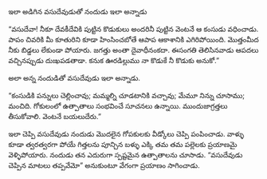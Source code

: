 ﻿ఇలా అడిగిన వసుదేవుడుతో నందుడు ఇలా అన్నాడు 

“వసుదేవా! నీకూ దేవకీదేవికి పుట్టిన కొడుకులు అందరినీ పుట్టిన వెంటనే ఆ కంసుడు వధించాడు. పాపం చివరికి మీ కూతురిని కూడా హింసించబోతే ఆపాప ఆకాశానికి ఎగిరిపోయింది. మొత్తంమీద నీకు బిడ్డలు లేకుండా పోయారు. జగత్తు అంతా దైవాధీనంకదా. ఈసంగతి తెలిసినవాడు ఆపదలు వచ్చినప్పుడు దుఃఖపడతాడా. కనుక ఊరడిల్లుము నా కొడుకే నీ కొడుకు అనుకో.” 

అలా అన్న నందుడితో వసుదేవుడు ఇలా అన్నాడు. 

“కంసుడికి పన్నులు చెల్లించావు; మమ్మల్ని చూడటానికి వచ్చావు; మేమూ నిన్ను చూసాము; మంచిది. గోకులంలో ఉత్పాతాలు సంభవించే సూచనలు ఉన్నాయి. ముందుజాగ్రత్తలు తీసుకోవాలి. వెంటనే బయలుదేరు.” 

ఇలా చెప్పి వసుదేవుడు నందుడు మొదలైన గోపకులకు వీడ్కోలు చెప్పి పంపించాడు. వాళ్ళు కూడా త్వరత్వరగా పోయే గిత్తలను పూన్చిన బళ్ళు ఎక్కి తమ తమ పల్లెలకు ప్రయాణమై వెళ్ళిపోయారు. నందుడు తన ఎదురుగా స్పష్టమైన ఉత్పాతాలను చూసాడు. “వసుదేవుడు చెప్పిన మాటలు తప్పవేమో” అనుకుంటూ వేగంగా ప్రయాణం సాగించాడు. 

